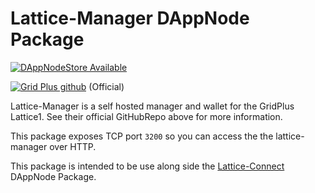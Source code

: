 # Lattice-Manager DAppNode Package

[![DAppNodeStore Available](https://img.shields.io/badge/DAppNodeStore-Available-brightgreen.svg)](http://my.dappnode/#/installer/lattice-connect.public.dappnode.eth)

[![Grid Plus github](https://img.shields.io/badge/GithubRepo-blue.svg)](https://github.com/gridplus/lattice-manager) (Official)

Lattice-Manager is a self hosted manager and wallet for the GridPlus Lattice1. See their official GitHubRepo above for more information.

This package exposes TCP port `3200` so you can access the the lattice-manager over HTTP.

This package is intended to be use along side the [Lattice-Connect](https://github.com/MysticRyuujin/dappnode-lattice-connect) DAppNode Package.
